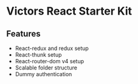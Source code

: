 # Victors React Starter Kit

## Features

* React-redux and redux setup
* React-thunk setup
* React-router-dom v4 setup
* Scalable folder structure
* Dummy authentication  
